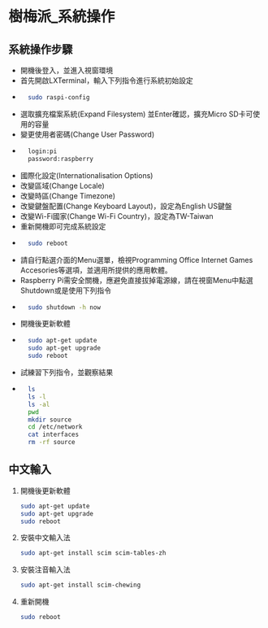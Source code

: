 # 樹梅派_系統操作
## 系統操作步驟


- 開機後登入，並進入視窗環境
- 首先開啟LXTerminal，輸入下列指令進行系統初始設定
- ```sh
    sudo raspi-config
  ```
- 選取擴充檔案系統(Expand Filesystem) 並Enter確認，擴充Micro SD卡可使用的容量
- 變更使用者密碼(Change User Password)
- ```sh
    login:pi
    password:raspberry
  ```
- 國際化設定(Internationalisation Options)
- 改變區域(Change Locale)
- 改變時區(Change Timezone)
- 改變鍵盤配置(Change Keyboard Layout)，設定為English US鍵盤
- 改變Wi-Fi國家(Change Wi-Fi Country)，設定為TW-Taiwan
- 重新開機即可完成系統設定
- ```sh
    sudo reboot
  ```
- 請自行點選介面的Menu選單，檢視Programming Office Internet Games Accesories等選項，並適用所提供的應用軟體。
- Raspberry Pi需安全關機，應避免直接拔掉電源線，請在視窗Menu中點選Shutdown或是使用下列指令
- ```sh
    sudo shutdown -h now
  ```
- 開機後更新軟體
- ```sh
    sudo apt-get update
    sudo apt-get upgrade
    sudo reboot
  ```
- 試練習下列指令，並觀察結果
- ```sh
    ls
    ls -l
    ls -al
    pwd
    mkdir source
    cd /etc/network
    cat interfaces
    rm -rf source
  ```
## 中文輸入
1.  開機後更新軟體
    ```sh
    sudo apt-get update
    sudo apt-get upgrade
    sudo reboot
    ```
2.  安裝中文輸入法
    ```sh
    sudo apt-get install scim scim-tables-zh
    ```
3.  安裝注音輸入法
    ```sh
    sudo apt-get install scim-chewing
    ```
4.  重新開機
    ```sh
    sudo reboot
    ```




